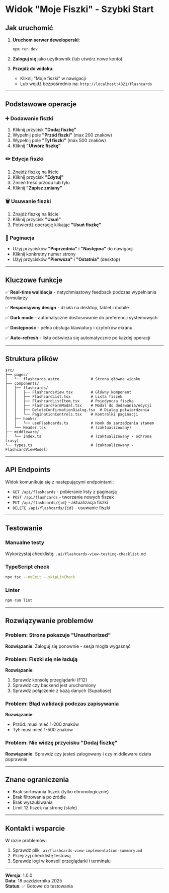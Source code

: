 # Widok "Moje Fiszki" - Szybki Start

## Jak uruchomić

1. **Uruchom serwer deweloperski**:
   ```bash
   npm run dev
   ```

2. **Zaloguj się** jako użytkownik (lub utwórz nowe konto)

3. **Przejdź do widoku**:
   - Kliknij "Moje fiszki" w nawigacji
   - Lub wejdź bezpośrednio na: `http://localhost:4321/flashcards`

---

## Podstawowe operacje

### ➕ Dodawanie fiszki
1. Kliknij przycisk **"Dodaj fiszkę"**
2. Wypełnij pole **"Przód fiszki"** (max 200 znaków)
3. Wypełnij pole **"Tył fiszki"** (max 500 znaków)
4. Kliknij **"Utwórz fiszkę"**

### ✏️ Edycja fiszki
1. Znajdź fiszkę na liście
2. Kliknij przycisk **"Edytuj"**
3. Zmień treść przodu lub tyłu
4. Kliknij **"Zapisz zmiany"**

### 🗑️ Usuwanie fiszki
1. Znajdź fiszkę na liście
2. Kliknij przycisk **"Usuń"**
3. Potwierdź operację klikając **"Usuń fiszkę"**

### 📄 Paginacja
- Użyj przycisków **"Poprzednia"** i **"Następna"** do nawigacji
- Kliknij konkretny numer strony
- Użyj przycisków **"Pierwsza"** i **"Ostatnia"** (desktop)

---

## Kluczowe funkcje

✅ **Real-time walidacja** - natychmiastowy feedback podczas wypełniania formularzy

✅ **Responsywny design** - działa na desktop, tablet i mobile

✅ **Dark mode** - automatyczne dostosowanie do preferencji systemowych

✅ **Dostępność** - pełna obsługa klawiatury i czytników ekranu

✅ **Auto-refresh** - lista odświeża się automatycznie po każdej operacji

---

## Struktura plików

```
src/
├── pages/
│   └── flashcards.astro              # Strona główna widoku
├── components/
│   ├── flashcards/
│   │   ├── FlashcardsView.tsx        # Główny komponent
│   │   ├── FlashcardList.tsx         # Lista fiszek
│   │   ├── FlashcardListItem.tsx     # Pojedyncza fiszka
│   │   ├── FlashcardFormModal.tsx    # Modal do dodawania/edycji
│   │   ├── DeleteConfirmationDialog.tsx  # Dialog potwierdzenia
│   │   └── PaginationControls.tsx    # Kontrolki paginacji
│   ├── hooks/
│   │   └── useFlashcards.ts          # Hook do zarządzania stanem
│   └── Header.tsx                    # (zaktualizowany)
├── middleware/
│   └── index.ts                      # (zaktualizowany - ochrona trasy)
└── types.ts                          # (zaktualizowany - FlashcardViewModel)
```

---

## API Endpoints

Widok komunikuje się z następującymi endpointami:

- `GET /api/flashcards` - pobieranie listy z paginacją
- `POST /api/flashcards` - tworzenie nowych fiszek
- `PUT /api/flashcards/{id}` - aktualizacja fiszki
- `DELETE /api/flashcards/{id}` - usuwanie fiszki

---

## Testowanie

### Manualne testy
Wykorzystaj checklistę: `.ai/flashcards-view-testing-checklist.md`

### TypeScript check
```bash
npx tsc --noEmit --skipLibCheck
```

### Linter
```bash
npm run lint
```

---

## Rozwiązywanie problemów

### Problem: Strona pokazuje "Unauthorized"
**Rozwiązanie**: Zaloguj się ponownie - sesja mogła wygasnąć

### Problem: Fiszki się nie ładują
**Rozwiązanie**: 
1. Sprawdź konsolę przeglądarki (F12)
2. Sprawdź czy backend jest uruchomiony
3. Sprawdź połączenie z bazą danych (Supabase)

### Problem: Błąd walidacji podczas zapisywania
**Rozwiązanie**: 
- Przód: musi mieć 1-200 znaków
- Tył: musi mieć 1-500 znaków

### Problem: Nie widzę przycisku "Dodaj fiszkę"
**Rozwiązanie**: Sprawdź czy jesteś zalogowany i czy middleware działa poprawnie

---

## Znane ograniczenia

- Brak sortowania fiszek (tylko chronologicznie)
- Brak filtrowania po źródle
- Brak wyszukiwania
- Limit 12 fiszek na stronę (stałe)

---

## Kontakt i wsparcie

W razie problemów:
1. Sprawdź plik `.ai/flashcards-view-implementation-summary.md`
2. Przejrzyj checklistę testową
3. Sprawdź logi w konsoli przeglądarki i terminalu

---

**Wersja**: 1.0.0  
**Data**: 18 października 2025  
**Status**: ✅ Gotowe do testowania

